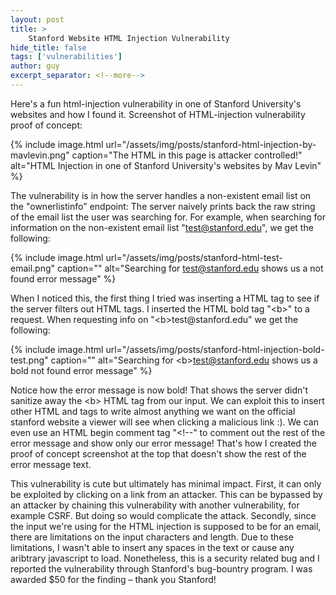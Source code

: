 ```yaml
---
layout: post
title: >
    Stanford Website HTML Injection Vulnerability
hide_title: false
tags: ['vulnerabilities']
author: guy
excerpt_separator: <!--more-->
---
```


Here's a fun html-injection vulnerability in one of Stanford University's websites and how I found it. Screenshot of HTML-injection vulnerability proof of concept:

<!--more-->

{% include image.html url="/assets/img/posts/stanford-html-injection-by-mavlevin.png" caption="The HTML in this page is attacker controlled!" alt="HTML Injection in one of Stanford University's websites by Mav Levin" %}

The vulnerability is in how the server handles a non-existent email list on the "ownerlistinfo" endpoint: The server naively prints back the raw string of the email list the user was searching for. For example, when searching for information on the non-existent email list "test@stanford.edu", we get the following:

{% include image.html url="/assets/img/posts/stanford-html-test-email.png" caption="" alt="Searching for test@stanford.edu shows us a not found error message" %}

When I noticed this, the first thing I tried was inserting a HTML tag to see if the server filters out HTML tags. I inserted the HTML bold tag "&lt;b>" to a request. When requesting info on "&lt;b>test</b>@stanford.edu" we get the following:

{% include image.html url="/assets/img/posts/stanford-html-injection-bold-test.png" caption="" alt="Searching for &lt;b>test@stanford.edu shows us a bold not found error message" %}

Notice how the error message is now bold! That shows the server didn't sanitize away the &lt;b> HTML tag from our input. We can exploit this to insert other HTML and tags to  write almost anything we want on the official stanford website a viewer will see when clicking a malicious link :). We can even use an HTML begin comment tag "&lt;!--" to comment out the rest of the error message and show only our error message! That's how I created the proof of concept screenshot at the top that doesn't show the rest of the error message text.

This vulnerability is cute but ultimately has minimal impact. First, it can only be exploited by clicking on a link from an attacker. This can be bypassed by an attacker by chaining this vulnerability with another vulnerability, for example CSRF. But doing so would complicate the attack. Secondly, since the input we're using for the HTML injection is supposed to be for an email, there are limitations on the input characters and length. Due to these limitations, I wasn't able to insert any spaces in the text or cause any aribtrary javascript to load. Nonetheless, this is a security related bug and I reported the vulnerability through Stanford's bug-bountry program. I was awarded $50 for the finding – thank you Stanford!


